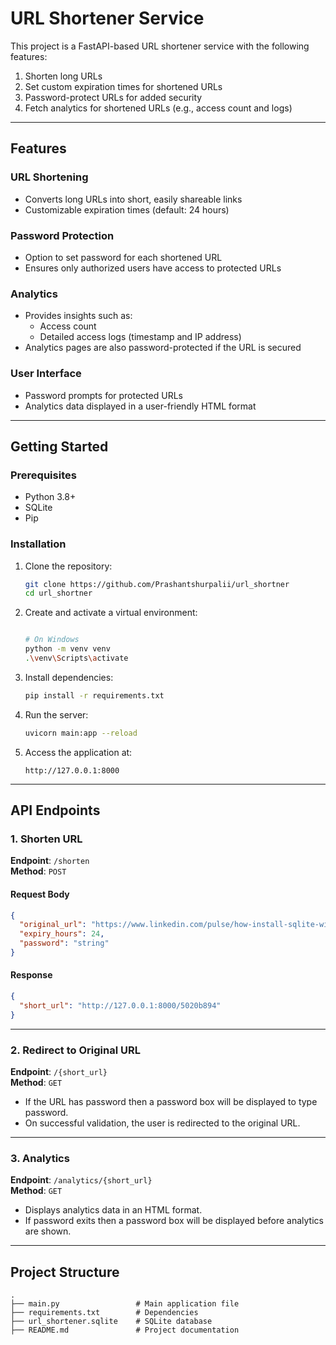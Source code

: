 # URL Shortener Service

This project is a FastAPI-based URL shortener service with the following features:

1. Shorten long URLs
2. Set custom expiration times for shortened URLs
3. Password-protect URLs for added security
4. Fetch analytics for shortened URLs (e.g., access count and logs)

---

## Features

### URL Shortening
- Converts long URLs into short, easily shareable links
- Customizable expiration times (default: 24 hours)

### Password Protection
- Option to set password for each shortened URL
- Ensures only authorized users have access to protected URLs

### Analytics
- Provides insights such as:
  - Access count
  - Detailed access logs (timestamp and IP address)
- Analytics pages are also password-protected if the URL is secured

### User Interface
- Password prompts for protected URLs
- Analytics data displayed in a user-friendly HTML format

---

## Getting Started

### Prerequisites
- Python 3.8+
- SQLite
- Pip

### Installation
1. Clone the repository:

   ```bash
   git clone https://github.com/Prashantshurpalii/url_shortner
   cd url_shortner
   ```

2. Create and activate a virtual environment:
   ```bash

   # On Windows
   python -m venv venv
   .\venv\Scripts\activate
   ```

3. Install dependencies:
   ```bash
   pip install -r requirements.txt
   ```

4. Run the server:
   ```bash
   uvicorn main:app --reload
   ```

5. Access the application at:
   ```
   http://127.0.0.1:8000
   ```

---

## API Endpoints

### 1. Shorten URL
**Endpoint**: `/shorten`  
**Method**: `POST`

#### Request Body
```json
{
  "original_url": "https://www.linkedin.com/pulse/how-install-sqlite-windows-macos-linux-haroon-khan-vtzjf/",
  "expiry_hours": 24,
  "password": "string"
}
```

#### Response
```json
{
  "short_url": "http://127.0.0.1:8000/5020b894"
}
```

---

### 2. Redirect to Original URL
**Endpoint**: `/{short_url}`  
**Method**: `GET`

- If the URL has password then a password box will be displayed to type password.
- On successful validation, the user is redirected to the original URL.

---

### 3. Analytics
**Endpoint**: `/analytics/{short_url}`  
**Method**: `GET`

- Displays analytics data in an HTML format.
- If password exits then a password box will be displayed before analytics are shown.

---

## Project Structure

```
.
├── main.py                 # Main application file
├── requirements.txt        # Dependencies
├── url_shortener.sqlite    # SQLite database
├── README.md               # Project documentation
```

